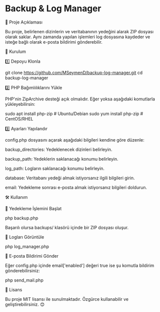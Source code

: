 <h1>Backup & Log Manager</h1>

📌 Proje Açıklaması

Bu proje, belirlenen dizinlerin ve veritabanının yedeğini alarak ZIP dosyası olarak saklar. Aynı zamanda yapılan işlemleri log dosyasına kaydeder ve isteğe bağlı olarak e-posta bildirimi gönderebilir.

🚀 Kurulum

1️⃣ Depoyu Klonla

git clone https://github.com/MSeymenD/backup-log-manager.git
cd backup-log-manager

2️⃣ PHP Bağımlılıklarını Yükle

PHP'nin ZipArchive desteği açık olmalıdır. Eğer yoksa aşağıdaki komutlarla yükleyebilirsin:

sudo apt install php-zip # Ubuntu/Debian
sudo yum install php-zip # CentOS/RHEL

3️⃣ Ayarları Yapılandır

config.php dosyasını açarak aşağıdaki bilgileri kendine göre düzenle:

backup_directories: Yedeklenecek dizinleri belirleyin.

backup_path: Yedeklerin saklanacağı konumu belirleyin.

log_path: Logların saklanacağı konumu belirleyin.

database: Veritabanı yedeği almak istiyorsanız ilgili bilgileri girin.

email: Yedekleme sonrası e-posta almak istiyorsanız bilgileri doldurun.

🛠 Kullanım

📌 Yedekleme İşlemini Başlat

php backup.php

Başarılı olursa backups/ klasörü içinde bir ZIP dosyası oluşur.

📌 Logları Görüntüle

php log_manager.php

📌 E-posta Bildirimi Gönder

Eğer config.php içinde email['enabled'] değeri true ise şu komutla bildirim gönderebilirsiniz:

php send_mail.php

📜 Lisans

Bu proje MIT lisansı ile sunulmaktadır. Özgürce kullanabilir ve geliştirebilirsiniz. 😊
